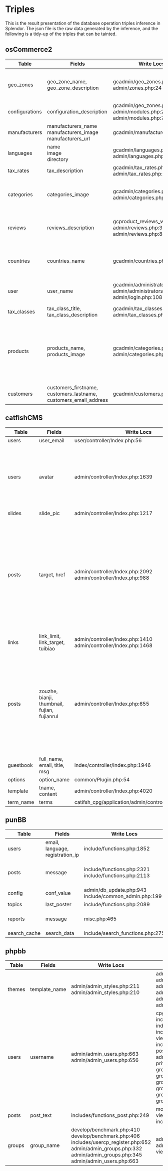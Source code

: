 # Triples
This is the result presentation of the database operation triples inference in Splendor. The json file is the raw data generated by the inference, and the following is a tidy-up of the triples that can be tainted.

## osCommerce2

| Table          | Fields                                                       | Write Locs                                                   | Read Locs                                                    |
  | -------------- | ------------------------------------------------------------ | ------------------------------------------------------------ | ------------------------------------------------------------ |
  | geo_zones      | geo_zone_name, geo_zone_description                          | gcadmin/geo_zones.php:67<br>admin/zones.php:24 | admin/tax_rates.php:76 <br>admin/geo_zones.php:181<br>admin/geo_zones.php:139<br>admin/zones.php:71<br>admin/customers.php:559 |
  | configurations | configuration_description                                    | gcadmin/geo_zones.php:198<br>admin/modules.php:223<br>admin/modules.php:7 | admin/configuration.php:84 <br>admin/configuration.php:13<br>includes/modules/payment/sage_pay_direct.php:676 |
  | manufacturers  | manufacturers_name<br>manufacturers_image<br>manufacturers_url | gcadmin/manufacturers.php:45                           | admin/manufacturers.php:77<br>admin/manufacturers.php:127<br>admin/languages.php:54 |
  | languages      | name<br>image<br>directory                                   | gcadmin/languages.php:79<br>admin/languages.php:26 | admin/languages.php:143                              |
  | tax_rates      | tax_description                                              | gcadmin/tax_rates.php:26<br>admin/tax_rates.php:38 | admin/tax_rates.php:76                               |
  | categories     | categories_image                                             | gcadmin/categories.php:320<br>admin/categories.php:84<br> | admin/categories.php:827<br>admin/categories.php:829<br>admin/categories.php:861<br>admin/categories.php:863<br>admin/languages.php:36 |
  | reviews        | reviews_description                                          | gcproduct_reviews_write.php:54<br>admin/reviews.php:35<br>admin/reviews.php:84 | admin/reviews.php:128<br>admin/reviews.php:88<br>admin/reviews.php:209<br>admin/reviews.php:827<br>admin/reviews.php:829 |
  | countries      | countries_name                                               | gcadmin/countries.php:25                               | admin/zones.php:80<br>admin/zones.php:139<br>admin/countries.php:72<br>admin/countries.php:700<br>admin/zones.php:71 |
  | user           | user_name                                                    | gcadmin/administrators.php:60<br>admin/administrators.php:124<br>admin/login.php:108 | admin/administrators.php:262<br>admin/administrators.php:181<br>admin/administrators.php:105<br>admin/login.php:39 |
  | tax_classes    | tax_class_title, tax_class_description                       | gcadmin/tax_classes.php:32<br>admin/tax_classes.php:23 | admin/tax_classes.php:67<br>admin/tax_rates.php:76 |
  | products       | products_name,<br>products_image                             | gcadmin/categories.php:354<br>admin/categories.php:359 | admin/categories.php:307<br/>admin/categories.php:346<br>admin/categories.php:352<br/>admin/categories.php:357<br>admin/categories.php:861<br>admin/categories.php:863<br>admin/specials.php:157<br>admin/specials.php:162<br>admin/specials.php:95<br>admin/languages.php:36 |
  | customers      | customers_firstname,<br>customers_lastname,<br>customers_email_address | gcadmin/customers.php:154                              | admin/customers.php:144<br/>admin/customers.php:692<br>admin/customers.php:696<br> |


## catfishCMS


  | Table     | Fields                                       | Write Locs                                                   | Read Locs                                                    |
  | --------- | -------------------------------------------- | ------------------------------------------------------------ | ------------------------------------------------------------ |
  | users     | user_email                                   | user/controller/Index.php:56         | admin/controller/Index.php:2669      |
  | users     | avatar                                       | admin/controller/Index.php:1639      | index/controller/Index.php:1249<br/>index/controller/Index.php:1247<br/>index/controller/Common.php:580<br/>index/controller/Common.php:514<br/>index/controller/Common.php:536<br/>index/controller/Index.php:168<br/>index/controller/Common.php:558<br/>admin/controller/Index.php:2669<br/>index/controller/Index.php:592<br/>index/controller/Common.php:498 |
  | slides    | slide_pic                                    | admin/controller/Index.php:1217      | index/controller/Common.php:957      |
  | posts     | target, href                                 | admin/controller/Index.php:2092<br>admin/controller/Index.php:988 | index/controller/Index.php:1284<br>index/controller/Index.php:745<br/>admin/controller/Index.php:586<br/>index/controller/Index.php:1249<br/>index/controller/Index.php:1247<br/>admin/controller/Index.php:2102<br/>index/controller/Common.php:514<br/>index/controller/Common.php:536<br/>index/controller/Common.php:607<br/>index/controller/Index.php:786<br/>index/controller/Index.php:168<br/>index/controller/Common.php:558<br/>admin/controller/Index.php:586<br/>index/controller/Index.php:592<br/>index/controller/Common.php:498<br/>index/controller/Common.php:497<br/>admin/controller/Index.php:1093<br/>index/controller/Index.php:1441 |
  | links     | link_limit, link_target, tuibiao             | admin/controller/Index.php:1410<br>admin/controller/Index.php:1468 | index/controller/Index.php:183<br/>index/controller/Common.php:1264<br/>index/controller/Common.php:1257 |
  | posts     | zouzhe, bianji, thumbnail, fujian, fujianrul | admin/controller/Index.php:655       | index/controller/Index.php:745<br/>admin/controller/Index.php:586<br/>index/controller/Index.php:1249<br/>index/controller/Index.php:1247<br/>index/controller/Common.php:514<br/>index/controller/Common.php:536<br/>index/controller/Common.php:607<br/>index/controller/Index.php:786<br/>index/controller/Index.php:168<br/>index/controller/Common.php:558<br/>admin/controller/Index.php:586<br/>index/controller/Index.php:592<br/>index/controller/Common.php:498<br/>index/controller/Common.php:497<br/>admin/controller/Index.php:1093<br/>index/controller/Index.php:144 |
  | guestbook | full_name, email, title, msg                 | index/controller/Index.php:1946      |                                                              |
  | options   | option_name                                  | common/Plugin.php:54                 |                                                              |
  | template  | tname, content                               | admin/controller/Index.php:4020      |                                                              |
  | term_name | terms                                        | catifsh_cpg/application/admin/controller/Index.php:81        |                                                              |


## punBB

| Table        | Fields                           | Write Locs                                                | Read Locs                                                    |
| ------------ | -------------------------------- | --------------------------------------------------------- | ------------------------------------------------------------ |
| users        | email, language, registration_ip | include/functions.php:1852                                |                                                              |
| posts        | message                          | include/functions.php:2321<br/>include/functions.php:2113 | delete.php:31<br/>post.php:566<br/>moderate.php:504<br/>extern.php:335 |
| config       | conf_value                       | admin/db_update.php:943<br>include/common_admin.php:199   |                                                              |
| topics       | last_poster                      | include/functions.php:2089                                |                                                              |
| reports      | message                          | misc.php:465                                              | admin/reports.php:78<br>admin/db_update.php:1580<br>admin/reports.php:167 |
| search_cache | search_data                      | include/search_functions.php:275                          |          |


## phpbb

  | Table  | Fields        | Write Locs                                                   | Read Locs                                                    |
  | ------ | ------------- | ------------------------------------------------------------ | ------------------------------------------------------------ |
  | themes | template_name | admin/admin_styles.php:211<br>admin/admin_styles.php:210     | admin/admin_styles.php:893<br>admin/admin_styles.php:502<br>admin/admin_styles.php:712<br>admin/admin_styles.php:896<br>admin/admin_styles.php:524<br>admin/admin_styles.php:505 |
  | users  | username      | admin/admin_users.php:663<br>admin/admin_users.php:656       | cpg/login.php:63<br>includes/usercp_activate.php:33<br>index.php:228<br>includes/functions_search.php:444<br>viewonline.php:87<br>includes/topic_review.php:113<br>posting.php:490<br>admin/index.php:33<br>privmsg.php:238<br>groupcp.php:1219<br>groupcp.php:785<br>groupcp.php:498<br>groupcp.php:273<br>groupcp.php:818<br>groupcp.php:802 |
  | posts  | post_text     | includes/functions_post.php:249                              | modcp.php:861<br>viewtopic.php:398<br>includes/topic_review.php:113 |
  | groups | group_name    | develop/benchmark.php:410<br>develop/benchmark.php:406<br>includes/usercp_register.php:652<br>admin/admin_groups.php:332<br>admin/admin_groups.php:345<br>admin/admin_users.php:663 | admin/admin_groups.php:375<br>admin/admin_groups.php:77<br>viewforum.php:220 |

